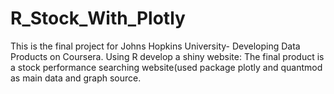 # R_Stock_With_Plotly
 This is the final project for Johns Hopkins University- Developing Data Products on Coursera.
 Using R develop a shiny website:
 The final product is a stock performance searching website(used package plotly and quantmod as main data and graph source. 
